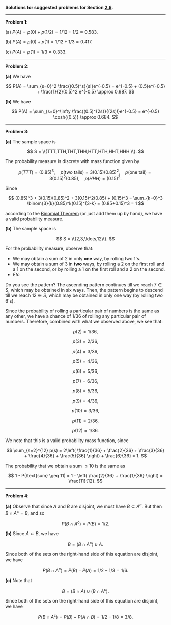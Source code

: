 **Solutions for suggested problems for Section [2.6](./02-suggested-problems.md).**

---

**Problem 1**:

(a) $P(A) = p(0) + p(1/2) = 1/12 + 1/2 \approx 0.583$.

(b) $P(A) = p(0) + p(1) = 1/12 + 1/3 \approx 0.417$.

(c) $P(A)= p(1) = 1/3 \approx 0.333$.

---

**Problem 2**:

**(a)** We have

$$
P(A) = \sum_{s=0}^2 \frac{(0.5)^s}{s!}e^{-0.5} = e^{-0.5} + (0.5)e^{-0.5} + \frac{1}{2}(0.5)^2 e^{-0.5} \approx 0.987.
$$

**(b)** We have

$$
P(A) = \sum_{s=0}^\infty \frac{(0.5)^{2s}}{(2s)!}e^{-0.5} = e^{-0.5} \cosh{(0.5)} \approx 0.684.
$$

---

**Problem 3**: 

**(a)** The sample space is

$$
S = \\{TTT,TTH,THT,THH,HTT,HTH,HHT,HHH \\}.
$$

The probability measure is discrete with mass function given by

$$
p(TTT) = (0.85)^3, \quad p(\text{two tails}) = 3(0.15)(0.85)^2, \quad p(\text{one tail}) = 3(0.15)^2(0.85), \quad p(HHH) = (0.15)^3.
$$

Since

$$
(0.85)^3 + 3(0.15)(0.85)^2 + 3(0.15)^2(0.85) + (0.15)^3 = \sum_{k=0}^3 \binom{3}{k}(0.85)^k(0.15)^{3-k} = (0.85+0.15)^3 = 1
$$

according to the [Binomial Theorem](https://en.wikipedia.org/wiki/Binomial_theorem#Statement) (or just add them up by hand), we have a valid probability measure.

**(b)** The sample space is

$$
S = \\{2,3,\ldots,12\\}.
$$

For the probability measure, observe that:

* We may obtain a sum of $2$ in only **one** way, by rolling two $1$'s. 
* We may obtain a sum of $3$ in **two** ways, by rolling a $2$ on the first roll and a $1$ on the second, or by rolling a $1$ on the first roll and a $2$ on the second. 
* _Etc._

Do you see the pattern? The ascending pattern continues till we reach $7\in S$, which may be obtained in six ways. Then, the pattern begins to descend till we reach $12\in S$, which may be obtained in only one way (by rolling two $6$'s).

Since the probability of rolling a particular pair of numbers is the same as any other, we have a chance of $1/36$ of rolling any particular pair of numbers. Therefore, combined with what we observed above, we see that:


$$p(2) = 1/36,$$

$$p(3) = 2/36,$$

$$p(4) = 3/36,$$

$$p(5) = 4/36,$$

$$p(6) = 5/36,$$

$$p(7) = 6/36,$$

$$p(8) = 5/36,$$

$$p(9) = 4/36,$$

$$p(10) = 3/36,$$

$$p(11) = 2/36,$$

$$p(12) = 1/36.$$

We note that this is a valid probability mass function, since

$$
\sum_{s=2}^{12} p(s) = 2\left( \frac{1}{36} + \frac{2}{36} + \frac{3}{36} + \frac{4}{36} + \frac{5}{36} \right) + \frac{6}{36} = 1.
$$

The probability that we obtain a sum $\leq 10$ is the same as

$$
1 - P(\text{sum} \geq 11) = 1 - \left( \frac{2}{36} + \frac{1}{36} \right) = \frac{11}{12}.
$$

---

**Problem 4**:

**(a)** Observe that since $A$ and $B$ are disjoint, we must have $B\subset A^c$. But then $B\cap A^c = B$, and so

$$
P(B\cap A^c) = P(B) = 1/2.
$$

**(b)** Since $A\subset B$, we have

$$
B = (B\cap A^c) \cup A.
$$

Since both of the sets on the right-hand side of this equation are disjoint, we have

$$
P(B\cap A^c) = P(B) - P(A) =  1/2 - 1/3 = 1/6.
$$

**(c)** Note that

$$
B = (B\cap A) \cup (B\cap A^c).
$$

Since both of the sets on the right-hand side of this equation are disjoint, we have

$$
P(B\cap A^c) = P(B) - P(A\cap B) = 1/2 - 1/8 = 3/8.
$$
